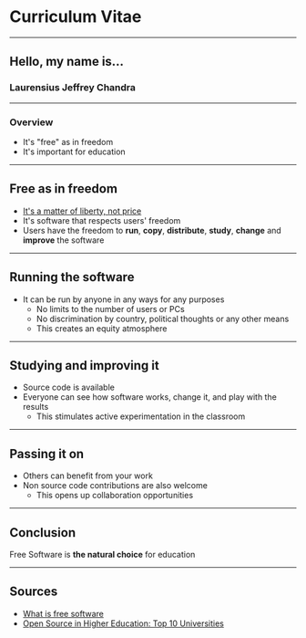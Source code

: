 # Curriculum Vitae
---

## Hello, my name is...
### Laurensius Jeffrey Chandra

---

### Overview

- It's "free" as in freedom
- It's important for education

---

## Free as in freedom

- [It's a matter of liberty, not price](https://www.gnu.org/philosophy/free-sw.en.html)
- It's software that respects users' freedom
- Users have the freedom to **run**, **copy**, **distribute**, **study**, **change** and **improve** the software

---

## Running  the software

- It can be run by anyone in any ways for any purposes
    - No limits to the number of users or PCs
    - No discrimination by country, political thoughts or any other means
    - This creates an equity atmosphere

---

## Studying and improving it

- Source code is available
- Everyone can see how software works, change it, and play with the results
    - This stimulates active experimentation in the classroom

---

## Passing it on

- Others can benefit from your work
- Non source code contributions are also welcome
    - This opens up collaboration opportunities

---

## Conclusion

Free Software is **the natural choice** for education

---

## Sources

- [What is free software](https://www.gnu.org/philosophy/free-sw.en.html)
- [Open Source in Higher Education: Top 10 Universities](https://axelerant.com/open-source-in-higher-education/)
